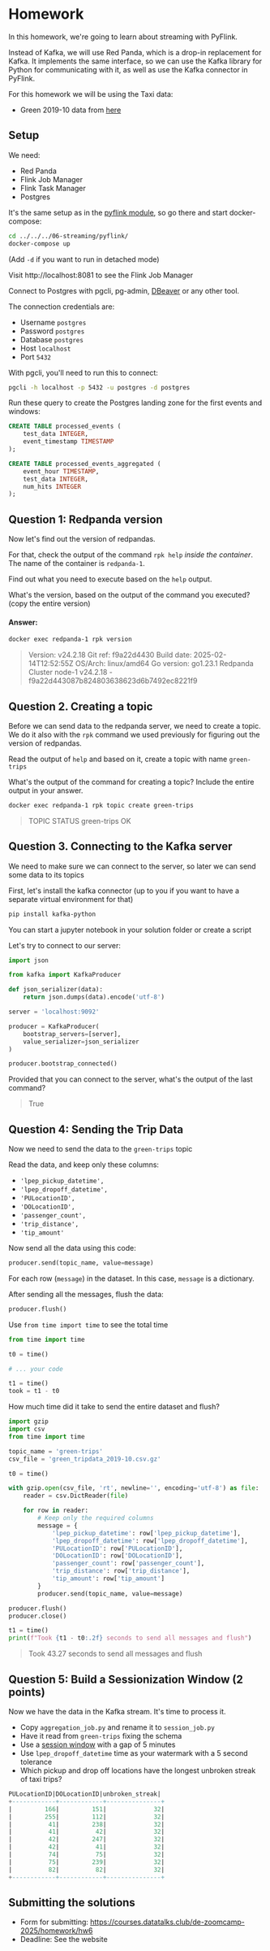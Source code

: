 # Homework

In this homework, we're going to learn about streaming with PyFlink.

Instead of Kafka, we will use Red Panda, which is a drop-in
replacement for Kafka. It implements the same interface, 
so we can use the Kafka library for Python for communicating
with it, as well as use the Kafka connector in PyFlink.

For this homework we will be using the Taxi data:
- Green 2019-10 data from [here](https://github.com/DataTalksClub/nyc-tlc-data/releases/download/green/green_tripdata_2019-10.csv.gz)


## Setup

We need:

- Red Panda
- Flink Job Manager
- Flink Task Manager
- Postgres

It's the same setup as in the [pyflink module](../../../06-streaming/pyflink/), so go there and start docker-compose:

```bash
cd ../../../06-streaming/pyflink/
docker-compose up
```

(Add `-d` if you want to run in detached mode)

Visit http://localhost:8081 to see the Flink Job Manager

Connect to Postgres with pgcli, pg-admin, [DBeaver](https://dbeaver.io/) or any other tool.

The connection credentials are:

- Username `postgres`
- Password `postgres`
- Database `postgres`
- Host `localhost`
- Port `5432`

With pgcli, you'll need to run this to connect:

```bash
pgcli -h localhost -p 5432 -u postgres -d postgres
```

Run these query to create the Postgres landing zone for the first events and windows:

```sql 
CREATE TABLE processed_events (
    test_data INTEGER,
    event_timestamp TIMESTAMP
);

CREATE TABLE processed_events_aggregated (
    event_hour TIMESTAMP,
    test_data INTEGER,
    num_hits INTEGER 
);
```

## Question 1: Redpanda version

Now let's find out the version of redpandas. 

For that, check the output of the command `rpk help` _inside the container_. The name of the container is `redpanda-1`.

Find out what you need to execute based on the `help` output.

What's the version, based on the output of the command you executed? (copy the entire version)

#### Answer:
```bash
docker exec redpanda-1 rpk version
```

>Version:     v24.2.18
Git ref:     f9a22d4430
Build date:  2025-02-14T12:52:55Z
OS/Arch:     linux/amd64
Go version:  go1.23.1
Redpanda Cluster
  node-1  v24.2.18 - f9a22d443087b824803638623d6b7492ec8221f9


## Question 2. Creating a topic

Before we can send data to the redpanda server, we
need to create a topic. We do it also with the `rpk`
command we used previously for figuring out the version of 
redpandas.

Read the output of `help` and based on it, create a topic with name `green-trips` 

What's the output of the command for creating a topic? Include the entire output in your answer.

```bash
docker exec redpanda-1 rpk topic create green-trips
```
>TOPIC        STATUS
green-trips  OK

## Question 3. Connecting to the Kafka server

We need to make sure we can connect to the server, so
later we can send some data to its topics

First, let's install the kafka connector (up to you if you
want to have a separate virtual environment for that)

```bash
pip install kafka-python
```

You can start a jupyter notebook in your solution folder or
create a script

Let's try to connect to our server:

```python
import json

from kafka import KafkaProducer

def json_serializer(data):
    return json.dumps(data).encode('utf-8')

server = 'localhost:9092'

producer = KafkaProducer(
    bootstrap_servers=[server],
    value_serializer=json_serializer
)

producer.bootstrap_connected()
```

Provided that you can connect to the server, what's the output
of the last command?
>True

## Question 4: Sending the Trip Data

Now we need to send the data to the `green-trips` topic

Read the data, and keep only these columns:

* `'lpep_pickup_datetime',`
* `'lpep_dropoff_datetime',`
* `'PULocationID',`
* `'DOLocationID',`
* `'passenger_count',`
* `'trip_distance',`
* `'tip_amount'`

Now send all the data using this code:

```python
producer.send(topic_name, value=message)
```

For each row (`message`) in the dataset. In this case, `message`
is a dictionary.

After sending all the messages, flush the data:

```python
producer.flush()
```

Use `from time import time` to see the total time 

```python
from time import time

t0 = time()

# ... your code

t1 = time()
took = t1 - t0
```

How much time did it take to send the entire dataset and flush? 
```python
import gzip
import csv
from time import time

topic_name = 'green-trips'
csv_file = 'green_tripdata_2019-10.csv.gz'

t0 = time()

with gzip.open(csv_file, 'rt', newline='', encoding='utf-8') as file:
    reader = csv.DictReader(file)

    for row in reader:
        # Keep only the required columns
        message = {
            'lpep_pickup_datetime': row['lpep_pickup_datetime'],
            'lpep_dropoff_datetime': row['lpep_dropoff_datetime'],
            'PULocationID': row['PULocationID'],
            'DOLocationID': row['DOLocationID'],
            'passenger_count': row['passenger_count'],
            'trip_distance': row['trip_distance'],
            'tip_amount': row['tip_amount']
        }
        producer.send(topic_name, value=message)

producer.flush()
producer.close()

t1 = time()
print(f"Took {t1 - t0:.2f} seconds to send all messages and flush")
```
>Took 43.27 seconds to send all messages and flush

## Question 5: Build a Sessionization Window (2 points)

Now we have the data in the Kafka stream. It's time to process it.

* Copy `aggregation_job.py` and rename it to `session_job.py`
* Have it read from `green-trips` fixing the schema
* Use a [session window](https://nightlies.apache.org/flink/flink-docs-master/docs/dev/datastream/operators/windows/) with a gap of 5 minutes
* Use `lpep_dropoff_datetime` time as your watermark with a 5 second tolerance
* Which pickup and drop off locations have the longest unbroken streak of taxi trips?

```sql
PULocationID|DOLocationID|unbroken_streak|
+------------+------------+---------------+
|         166|         151|             32|
|         255|         112|             32|
|          41|         238|             32|
|          41|          42|             32|
|          42|         247|             32|
|          42|          41|             32|
|          74|          75|             32|
|          75|         239|             32|
|          82|          82|             32|
+------------+------------+---------------+
```

## Submitting the solutions

- Form for submitting: https://courses.datatalks.club/de-zoomcamp-2025/homework/hw6
- Deadline: See the website
